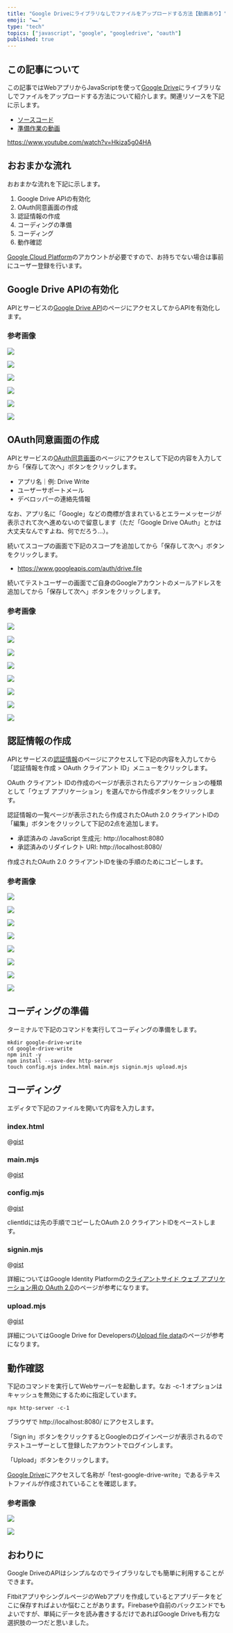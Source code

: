 ```yaml
---
title: "Google Driveにライブラリなしでファイルをアップロードする方法【動画あり】"
emoji: "🏎"
type: "tech"
topics: ["javascript", "google", "googledrive", "oauth"]
published: true
---
```


## この記事について

この記事ではWebアプリからJavaScriptを使って[Google Drive](https://www.google.com/drive/)にライブラリなしでファイルをアップロードする方法について紹介します。関連リソースを下記に示します。

- [ソースコード](https://gist.github.com/tatsuyasusukida/5fcae93f75a5ccc0e43a1d6a86ef223c)
- [準備作業の動画](https://www.youtube.com/watch?v=Hkiza5g04HA)

https://www.youtube.com/watch?v=Hkiza5g04HA



## おおまかな流れ

おおまかな流れを下記に示します。

1. Google Drive APIの有効化
2. OAuth同意画面の作成
3. 認証情報の作成
4. コーディングの準備
5. コーディング
6. 動作確認

[Google Cloud Platform](https://console.cloud.google.com/)のアカウントが必要ですので、お持ちでない場合は事前にユーザー登録を行います。



## Google Drive APIの有効化

APIとサービスの[Google Drive API](https://console.cloud.google.com/apis/library/drive.googleapis.com)のページにアクセスしてからAPIを有効化します。

### 参考画像

![](/images/articles/google-drive-write/img-api-01.jpg)

![](/images/articles/google-drive-write/img-api-02.jpg)

![](/images/articles/google-drive-write/img-api-03.jpg)

![](/images/articles/google-drive-write/img-api-04.jpg)

![](/images/articles/google-drive-write/img-api-05.jpg)

![](/images/articles/google-drive-write/img-api-06.jpg)



## OAuth同意画面の作成

APIとサービスの[OAuth同意画面](https://console.cloud.google.com/apis/credentials/consent)のページにアクセスして下記の内容を入力してから「保存して次へ」ボタンをクリックします。

- アプリ名｜例: Drive Write
- ユーザーサポートメール
- デベロッパーの連絡先情報

なお、アプリ名に「Google」などの商標が含まれているとエラーメッセージが表示されて次へ進めないので留意します（ただ「Google Drive OAuth」とかは大丈夫なんですよね、何でだろう...）。

続いてスコープの画面で下記のスコープを追加してから「保存して次へ」ボタンをクリックします。

- https://www.googleapis.com/auth/drive.file

続いてテストユーザーの画面でご自身のGoogleアカウントのメールアドレスを追加してから「保存して次へ」ボタンをクリックします。

### 参考画像

![](/images/articles/google-drive-write/img-oauth-01.jpg)

![](/images/articles/google-drive-write/img-oauth-02.jpg)

![](/images/articles/google-drive-write/img-oauth-03.jpg)

![](/images/articles/google-drive-write/img-oauth-04.jpg)

![](/images/articles/google-drive-write/img-oauth-05.jpg)

![](/images/articles/google-drive-write/img-oauth-06.jpg)

![](/images/articles/google-drive-write/img-oauth-07.jpg)

![](/images/articles/google-drive-write/img-oauth-08.jpg)



## 認証情報の作成

APIとサービスの[認証情報](https://console.cloud.google.com/apis/credentials)のページにアクセスして下記の内容を入力してから「認証情報を作成 > OAuth クライアント ID」メニューをクリックします。

OAuth クライアント IDの作成のページが表示されたらアプリケーションの種類として「ウェブ アプリケーション」を選んでから作成ボタンをクリックします。

認証情報の一覧ページが表示されたら作成されたOAuth 2.0 クライアントIDの「編集」ボタンをクリックして下記の2点を追加します。

- 承認済みの JavaScript 生成元: http://localhost:8080
- 承認済みのリダイレクト URI: http://localhost:8080/

作成されたOAuth 2.0 クライアントIDを後の手順のためにコピーします。

### 参考画像

![](/images/articles/google-drive-write/img-client-01.jpg)

![](/images/articles/google-drive-write/img-client-02.jpg)

![](/images/articles/google-drive-write/img-client-03.jpg)

![](/images/articles/google-drive-write/img-client-04.jpg)

![](/images/articles/google-drive-write/img-client-05.jpg)

![](/images/articles/google-drive-write/img-client-06.jpg)

![](/images/articles/google-drive-write/img-client-07.jpg)

![](/images/articles/google-drive-write/img-client-08.jpg)



## コーディングの準備

ターミナルで下記のコマンドを実行してコーディングの準備をします。

```shell
mkdir google-drive-write
cd google-drive-write
npm init -y
npm install --save-dev http-server
touch config.mjs index.html main.mjs signin.mjs upload.mjs
```



## コーディング

エディタで下記のファイルを開いて内容を入力します。

### index.html

@[gist](https://gist.github.com/tatsuyasusukida/5fcae93f75a5ccc0e43a1d6a86ef223c?file=index.html)

### main.mjs

@[gist](https://gist.github.com/tatsuyasusukida/5fcae93f75a5ccc0e43a1d6a86ef223c?file=main.mjs)

### config.mjs

@[gist](https://gist.github.com/tatsuyasusukida/5fcae93f75a5ccc0e43a1d6a86ef223c?file=config.example.mjs)

clientIdには先の手順でコピーしたOAuth 2.0 クライアントIDをペーストします。

### signin.mjs

@[gist](https://gist.github.com/tatsuyasusukida/5fcae93f75a5ccc0e43a1d6a86ef223c?file=signin.mjs)

詳細についてはGoogle Identity Platformの[クライアントサイド ウェブ アプリケーション用の OAuth 2.0](https://developers.google.com/identity/protocols/oauth2/javascript-implicit-flow)のページが参考になります。

### upload.mjs

@[gist](https://gist.github.com/tatsuyasusukida/5fcae93f75a5ccc0e43a1d6a86ef223c?file=upload.mjs)

詳細についてはGoogle Drive for Developersの[Upload file data](https://developers.google.com/drive/api/guides/manage-uploads)のページが参考になります。




## 動作確認

下記のコマンドを実行してWebサーバーを起動します。なお -c-1 オプションはキャッシュを無効にするために指定しています。

```shell
npx http-server -c-1
```

ブラウザで http://localhost:8080/ にアクセスします。

「Sign in」ボタンをクリックするとGoogleのログインページが表示されるのでテストユーザーとして登録したアカウントでログインします。

「Upload」ボタンをクリックします。

[Google Drive](https://drive.google.com/drive/)にアクセスして名称が「test-google-drive-write」であるテキストファイルが作成されていることを確認します。

### 参考画像

![](/images/articles/google-drive-write/img-check-01.png)

![](/images/articles/google-drive-write/img-check-02.png)




## おわりに

Google DriveのAPIはシンプルなのでライブラリなしでも簡単に利用することができます。

FitbitアプリやシングルページのWebアプリを作成しているとアプリデータをどこに保存すればよいか悩むことがあります。Firebaseや自前のバックエンドでもよいですが、単純にデータを読み書きするだけであればGoogle Driveも有力な選択肢の一つだと思いました。
